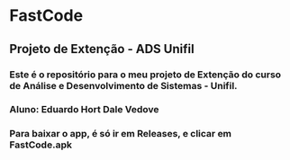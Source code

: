 # FastCode
## Projeto de Extenção - ADS Unifil
### Este é o repositório para o meu projeto de Extenção do curso de Análise e Desenvolvimento de Sistemas - Unifil.
### Aluno: Eduardo Hort Dale Vedove
### Para baixar o app, é só ir em Releases, e clicar em FastCode.apk
